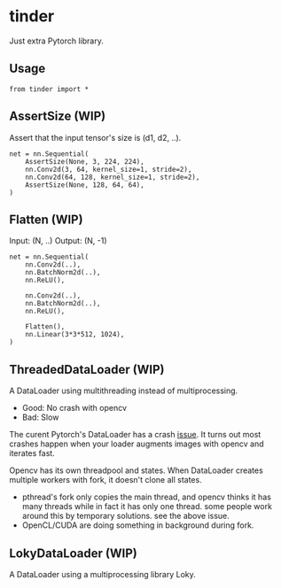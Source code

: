 # tinder

Just extra Pytorch library.

## Usage
`from tinder import *`

## AssertSize (WIP)
Assert that the input tensor's size is (d1, d2, ..).

```
net = nn.Sequential(
    AssertSize(None, 3, 224, 224),
    nn.Conv2d(3, 64, kernel_size=1, stride=2),
    nn.Conv2d(64, 128, kernel_size=1, stride=2),
    AssertSize(None, 128, 64, 64),
)
```


## Flatten (WIP)
Input: (N, ..)
Output: (N, -1)

```
net = nn.Sequential(
    nn.Conv2d(..),
    nn.BatchNorm2d(..),
    nn.ReLU(),

    nn.Conv2d(..),
    nn.BatchNorm2d(..),
    nn.ReLU(),

    Flatten(),
    nn.Linear(3*3*512, 1024),
)
```

## ThreadedDataLoader (WIP)
A DataLoader using multithreading instead of multiprocessing.

- Good: No crash with opencv
- Bad: Slow

The curent Pytorch's DataLoader has a crash [issue](https://github.com/opencv/opencv/issues/5150).
It turns out most crashes happen when your loader augments images with opencv and iterates fast.

Opencv has its own threadpool and states. When DataLoader creates multiple workers with fork, it doesn't clone all states.
- pthread's fork only copies the main thread, and opencv thinks it has many threads while in fact it has only one thread.
  some people work around this by temporary solutions. see the above issue.
- OpenCL/CUDA are doing something in background during fork.
 

## LokyDataLoader (WIP)
A DataLoader using a multiprocessing library Loky.

